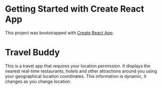 # Getting Started with Create React App

This project was bootstrapped with [Create React App](https://github.com/facebook/create-react-app).

# Travel Buddy
This is a travel app that requires your location permission. It displays the nearest real-time restaurants, hotels and other attractions around you using your geographical location coordinates. This information is dynamic, it changes as you change location.
  